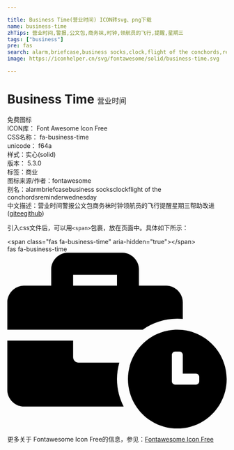 ```yaml
---

title: Business Time(营业时间) ICON转svg、png下载
name: business-time
zhTips: 营业时间,警报,公文包,商务袜,时钟,领航员的飞行,提醒,星期三
tags: ["business"]
pre: fas
search: alarm,briefcase,business socks,clock,flight of the conchords,reminder,wednesday
image: https://iconhelper.cn/svg/fontawesome/solid/business-time.svg

---
```


# Business Time  <small style="font-size: 60%;font-weight: 100">营业时间</small>


<div class="detail-page">
<p>
<span><span class="badge-success badge">免费图标</span> </span>
<br/>
<span>
ICON库：
<span class="badge-secondary badge">Font Awesome Icon Free</span> 
</span>
<br/>
<span>
CSS名称：
<span class="badge-secondary badge">fa-business-time</span> 
</span>
<br/>
<span>
unicode：
<span class="badge-secondary badge">f64a</span> 
<copy-btn content='f64a' btn-title=""></copy-btn>
<copy-btn :content='String.fromCodePoint(parseInt("f64a", 16))' btn-title="复制U"></copy-btn>
</span><br/><span>样式：<span class="badge-light badge">实心(solid)</span></span>
<br/>
<span>
版本：
<span class="badge-secondary badge">5.3.0</span> 
</span><br/><span>标签：<span class="badge-light badge"><router-link to="/tags/business.html">商业</router-link></span></span>
<br/>
<span>图标来源/作者：<span class="badge-light badge">fontawesome</span></span> 
<br/>
<span>别名：<span class="badge-light badge">alarm</span><span class="badge-light badge">briefcase</span><span class="badge-light badge">business socks</span><span class="badge-light badge">clock</span><span class="badge-light badge">flight of the conchords</span><span class="badge-light badge">reminder</span><span class="badge-light badge">wednesday</span></span><br/><span class="zh-detail">中文描述：<span class="badge-primary badge">营业时间</span><span class="badge-primary badge">警报</span><span class="badge-primary badge">公文包</span><span class="badge-primary badge">商务袜</span><span class="badge-primary badge">时钟</span><span class="badge-primary badge">领航员的飞行</span><span class="badge-primary badge">提醒</span><span class="badge-primary badge">星期三</span><span class="help-link"><span>帮助改进</span>(<a href="https://gitee.com/liuwave/icon-helper/edit/master/json/fontawesome/solid/business-time.json" target="_blank" rel="noopener noreferrer">gitee</a><a href="https://github.com/liuwave/icon-helper/edit/master/json/fontawesome/solid/business-time.json" target="_blank" rel="noopener noreferrer">github</a></span>)</span><br/>
</p>
</div>
<div class="alert alert-dark">
  <i class="fas fa-business-time fa-xs"></i>
  <i class="fas fa-business-time fa-sm"></i>
  <i class="fas fa-business-time fa-lg"></i>
  <i class="fas fa-business-time fa-2x"></i>
  <i class="fas fa-business-time fa-3x"></i>
  <i class="fas fa-business-time fa-5x"></i>
  <i class="fas fa-business-time fa-7x"></i>
</div>
<div>
  <p>引入css文件后，可以用<code>&lt;span&gt;</code>包裹，放在页面中。具体如下所示：    
  </p>
  <div class="alert alert-primary" style="font-size: 14px">
    &lt;span class="fas fa-business-time" aria-hidden="true"&gt;&lt;/span&gt;
    <copy-btn content='<span class="fas fa-business-time" aria-hidden="true"></span>'></copy-btn>
  </div>
  <div class="alert alert-secondary">
    <i class="fas fa-business-time"
    style="font-size: 24px"
    aria-hidden="true"></i> fas fa-business-time
    <copy-btn content="fas fa-business-time" btn-title="复制图标名称"></copy-btn>
  </div>
</div>
<div id="svg" class="svg-wrap">
<svg xmlns="http://www.w3.org/2000/svg" viewBox="0 0 640 512"><path d="M496 224c-79.59 0-144 64.41-144 144s64.41 144 144 144 144-64.41 144-144-64.41-144-144-144zm64 150.29c0 5.34-4.37 9.71-9.71 9.71h-60.57c-5.34 0-9.71-4.37-9.71-9.71v-76.57c0-5.34 4.37-9.71 9.71-9.71h12.57c5.34 0 9.71 4.37 9.71 9.71V352h38.29c5.34 0 9.71 4.37 9.71 9.71v12.58zM496 192c5.4 0 10.72.33 16 .81V144c0-25.6-22.4-48-48-48h-80V48c0-25.6-22.4-48-48-48H176c-25.6 0-48 22.4-48 48v48H48c-25.6 0-48 22.4-48 48v80h395.12c28.6-20.09 63.35-32 100.88-32zM320 96H192V64h128v32zm6.82 224H208c-8.84 0-16-7.16-16-16v-48H0v144c0 25.6 22.4 48 48 48h291.43C327.1 423.96 320 396.82 320 368c0-16.66 2.48-32.72 6.82-48z"/></svg>
</div>
<detail full-name='fa-business-time'></detail>

<Vssue title="关于“Business Time”的评论" />
    
<div><p>更多关于  Fontawesome Icon Free的信息，参见：<a target="_blank" href="https://iconhelper.cn/fontawesome.html">Fontawesome Icon Free</a>
</p></div>
